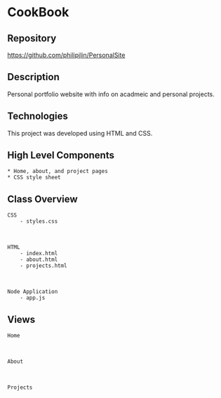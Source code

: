 # CookBook


## Repository
  <https://github.com/philipjlin/PersonalSite>


## Description
  Personal portfolio website with info on acadmeic and personal projects.


## Technologies
This project was developed using HTML and CSS.


## High Level Components
    * Home, about, and project pages
    * CSS style sheet


## Class Overview
    
    CSS
        - styles.css

<br>

    HTML
        - index.html
        - about.html
        - projects.html
<br>
    
    Node Application
        - app.js


## Views
    
    Home

<br>

    About

<br>

    Projects
    

